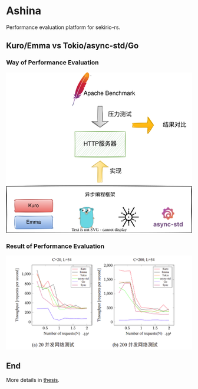 # Ashina
Performance evaluation platform for sekirio-rs.

## Kuro/Emma vs Tokio/async-std/Go
### Way of Performance Evaluation
<img src="./images/per-test.drawio.svg">

### Result of Performance Evaluation
<img src="./images/test-result.png">

## End
More details in [thesis](https://github.com/SKTT1Ryze/Graduation2022/tree/main/thesis).
